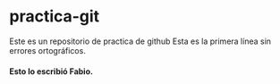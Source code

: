 # practica-git
Este es un repositorio de practica de github
Esta es la primera línea sin errores ortográficos.

#### Esto lo escribió Fabio.